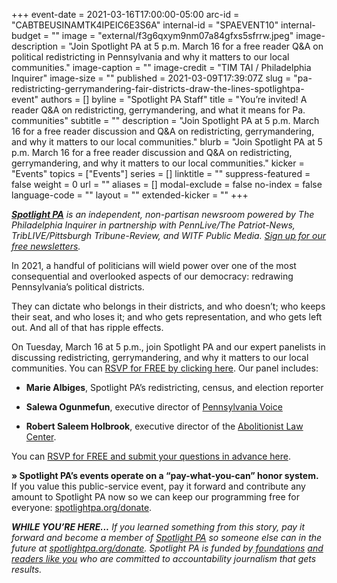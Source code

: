+++
event-date = 2021-03-16T17:00:00-05:00
arc-id = "CABTBEUSINAMTK4IPEIC6E3S6A"
internal-id = "SPAEVENT10"
internal-budget = ""
image = "external/f3g6qxym9nm07a84gfxs5sfrrw.jpeg"
image-description = "Join Spotlight PA at 5 p.m. March 16 for a free reader Q&A on political redistricting in Pennsylvania and why it matters to our local communities."
image-caption = ""
image-credit = "TIM TAI / Philadelphia Inquirer"
image-size = ""
published = 2021-03-09T17:39:07Z
slug = "pa-redistricting-gerrymandering-fair-districts-draw-the-lines-spotlightpa-event"
authors = []
byline = "Spotlight PA Staff"
title = "You’re invited! A reader Q&A on redistricting, gerrymandering, and what it means for Pa. communities"
subtitle = ""
description = "Join Spotlight PA at 5 p.m. March 16 for a free reader discussion and Q&A on redistricting, gerrymandering, and why it matters to our local communities."
blurb = "Join Spotlight PA at 5 p.m. March 16 for a free reader discussion and Q&A on redistricting, gerrymandering, and why it matters to our local communities."
kicker = "Events"
topics = ["Events"]
series = []
linktitle = ""
suppress-featured = false
weight = 0
url = ""
aliases = []
modal-exclude = false
no-index = false
language-code = ""
layout = ""
extended-kicker = ""
+++

<a href="https://www.spotlightpa.org/"><i><b>Spotlight PA</b></i></a><i> is an independent, non-partisan newsroom powered by The Philadelphia Inquirer in partnership with PennLive/The Patriot-News, TribLIVE/Pittsburgh Tribune-Review, and WITF Public Media. </i><a href="https://www.spotlightpa.org/newsletters"><i>Sign up for our free newsletters</i></a><i>.</i>

In 2021, a handful of politicians will wield power over one of the most consequential and overlooked aspects of our democracy: redrawing Pennsylvania’s political districts.

They can dictate who belongs in their districts, and who doesn’t; who keeps their seat, and who loses it; and who gets representation, and who gets left out. And all of that has ripple effects.

On Tuesday, March 16 at 5 p.m., join Spotlight PA and our expert panelists in discussing redistricting, gerrymandering, and why it matters to our local communities. You can <a href="https://www.crowdcast.io/e/redistricting?utm_source=profile&utm_medium=profile_web&utm_campaign=profile" target=_blank>RSVP for FREE by clicking here</a>. Our panel includes:

- <b>Marie Albiges</b>, Spotlight PA’s redistricting, census, and election reporter

- <b>Salewa Ogunmefun</b>, executive director of <a href="https://www.pennsylvaniavoice.org/">Pennsylvania Voice </a>

- <b>Robert Saleem Holbrook</b>, executive director of the <a href="https://abolitionistlawcenter.org/">Abolitionist Law Center</a>.

You can <a href="https://www.crowdcast.io/e/redistricting?utm_source=profile&utm_medium=profile_web&utm_campaign=profile" target=_blank>RSVP for FREE and submit your questions in advance here</a>.

<b>» Spotlight PA’s events operate on a “pay-what-you-can” honor system.</b> If you value this public-service event, pay it forward and contribute any amount to Spotlight PA now so we can keep our programming free for everyone: <a href="http://checkout.fundjournalism.org/memberform?org_id=spotlightpa&campaign=7015G0000003ZrjQAE">spotlightpa.org/donate</a>.

<script src="https://www.spotlightpa.org/embed.js" async></script><div data-spl-embed-version="1" data-spl-src="https://www.spotlightpa.org/embeds/newsletter/"></div>

<i><b>WHILE YOU’RE HERE...</b></i><i> If you learned something from this story, pay it forward and become a member of </i><a href="https://www.spotlightpa.org/"><i>Spotlight PA</i></a><i> so someone else can in the future at </i><a href="http://spotlightpa.org/donate"><i>spotlightpa.org/donate</i></a><i>. Spotlight PA is funded by</i><a href="https://www.spotlightpa.org/support"><i> foundations</i></a><i> </i><a href="https://www.spotlightpa.org/support"><i>and readers like you</i></a><i> who are committed to accountability journalism that gets results.</i>
